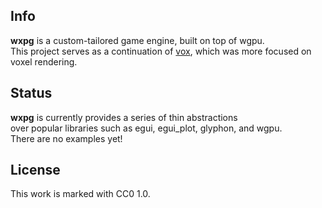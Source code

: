 ## Info
**wxpg** is a custom-tailored game engine, built on top of wgpu.\
This project serves as a continuation of [vox](https://github.com/goldeneas/vox), which was more focused on voxel rendering.

## Status
**wxpg** is currently provides a series of thin abstractions\
over popular libraries such as egui, egui_plot, glyphon, and wgpu.\
There are no examples yet!


## License
This work is marked with CC0 1.0.
